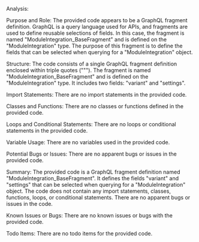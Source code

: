 Analysis:

Purpose and Role:
The provided code appears to be a GraphQL fragment definition. GraphQL is a query language used for APIs, and fragments are used to define reusable selections of fields. In this case, the fragment is named "ModuleIntegration_BaseFragment" and is defined on the "ModuleIntegration" type. The purpose of this fragment is to define the fields that can be selected when querying for a "ModuleIntegration" object.

Structure:
The code consists of a single GraphQL fragment definition enclosed within triple quotes ("""). The fragment is named "ModuleIntegration_BaseFragment" and is defined on the "ModuleIntegration" type. It includes two fields: "variant" and "settings".

Import Statements:
There are no import statements in the provided code.

Classes and Functions:
There are no classes or functions defined in the provided code.

Loops and Conditional Statements:
There are no loops or conditional statements in the provided code.

Variable Usage:
There are no variables used in the provided code.

Potential Bugs or Issues:
There are no apparent bugs or issues in the provided code.

Summary:
The provided code is a GraphQL fragment definition named "ModuleIntegration_BaseFragment". It defines the fields "variant" and "settings" that can be selected when querying for a "ModuleIntegration" object. The code does not contain any import statements, classes, functions, loops, or conditional statements. There are no apparent bugs or issues in the code.

Known Issues or Bugs:
There are no known issues or bugs with the provided code.

Todo Items:
There are no todo items for the provided code.